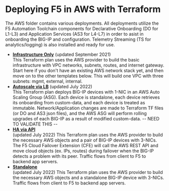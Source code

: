 # Deploying F5 in AWS with Terraform
The AWS folder contains various deployments. All deployments utilize the F5 Automation Toolchain components for Declarative Onboarding (DO for L1-L3) and Application Services (AS3 for L4-L7) in order to asist in onboarding the BIG-IP and configuration. Telemetry Streaming (TS for analytics/logging) is also installed and ready for use.

  - **[Infrastructure Only](Infrastructure-only)** (updated September 2021) <br> This Terraform plan uses the AWS provider to build the basic infrastructure with VPC networks, subnets, routes, and internet gateway. Start here if you don't have an existing AWS network stack yet, and then move on to the other templates below. This will build one VPC with three subnets: mgmt, external, internal.
  - **[Autoscale via LB](Autoscale_via_lb)** (updated July 2022) <br> This Terraform plan deploys BIG-IP devices with 1-NIC in an AWS Auto Scaling Group (ASG). Each device is standalone, each device retrieves its onboarding from custom-data, and each device is treated as immutable. Network/Application changes are made to Terraform TF files (or DO and AS3 json files), and the AWS ASG will perform rolling upgrades of each BIG-IP as a result of modified custom-data. -- NEED TO VALIDATE THIS --
  - **[HA via API](HA_via_api)** <br> (updated July 2022) This Terraform plan uses the AWS provider to build the necessary AWS objects and a pair of BIG-IP devices with 3-NICs. The F5 Cloud Failover Extension (CFE) will call the AWS REST API and move cloud objects (ex. IPs, routes) during failover when the BIG-IP detects a problem with its peer. Traffic flows from client to F5 to backend app servers.
  - **[Standalone](Standalone)** <br> (updated July 2022) This Terraform plan uses the AWS provider to build the necessary AWS objects and a standalone BIG-IP device with 3-NICs. Traffic flows from client to F5 to backend app servers.
